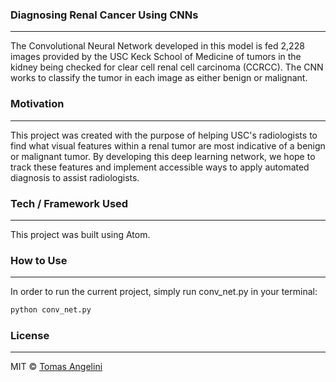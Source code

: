 ### Diagnosing Renal Cancer Using CNNs
___
The Convolutional Neural Network developed in this model is fed 2,228 images provided by the USC Keck School of Medicine of tumors in the kidney being checked for clear cell renal cell carcinoma (CCRCC). The CNN works to classify the tumor in each image as either benign or malignant.

### Motivation
___
This project was created with the purpose of helping USC's radiologists to find what visual features within a renal tumor are most indicative of a benign or malignant tumor. By developing this deep learning network, we hope to track these features and implement accessible ways to apply automated diagnosis to assist radiologists.

### Tech / Framework Used
___
This project was built using Atom.

### How to Use
___
In order to run the current project, simply run conv_net.py in your terminal:
```python
python conv_net.py
```

### License
___
MIT © [Tomas Angelini](https://github.com/TommyAngelini)
